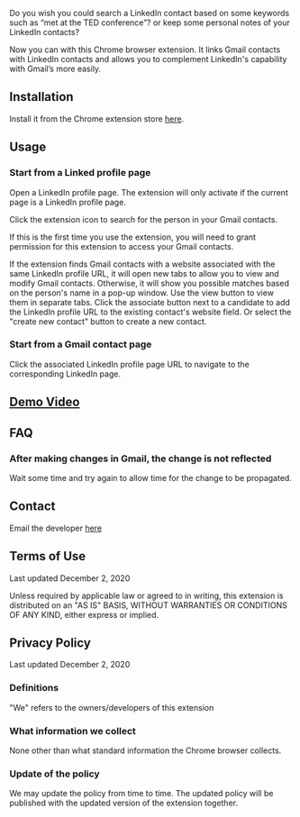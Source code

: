 Do you wish you could search a LinkedIn contact based on some keywords such as “met at the TED conference”? 
or keep some personal notes of your LinkedIn contacts?

Now you can with this Chrome browser extension.
It links Gmail contacts with LinkedIn contacts and allows you to
complement LinkedIn's capability with Gmail’s more easily.

## Installation

Install it from the Chrome extension store [here](https://chrome.google.com/webstore/detail/linkedin-contact-sync/ikkmmehpiffooknajlgknlcojfoienjk).

## Usage

### Start from a Linked profile page
Open a LinkedIn profile page. The extension will only activate if the current page is a LinkedIn profile page.

Click the extension icon to search for the person in your Gmail contacts.

If this is the first time you use the extension, you will need to grant permission for this extension to access your Gmail contacts.

If the extension finds Gmail contacts with a website associated with the same LinkedIn profile URL,
it will open new tabs to allow you to view and modify Gmail contacts.
Otherwise, it will show you possible matches based on the person's name in a pop-up window.
Use the view button to view them in separate tabs.
Click the associate button next to a candidate to add the LinkedIn profile URL to the existing contact's website field.
Or select the "create new contact" button to create a new contact.

### Start from a Gmail contact page
Click the associated LinkedIn profile page URL to navigate to the corresponding LinkedIn page.

## [Demo Video](https://youtu.be/W47FJAEUiwg)

## FAQ

### After making changes in Gmail, the change is not reflected
Wait some time and try again to allow time for the change to be propagated.

## Contact
Email the developer [here](mailto:happy.ch.dev@gmail.com)

## Terms of Use
Last updated December 2, 2020

Unless required by applicable law or agreed to in writing, this extension is distributed on an "AS IS" BASIS, WITHOUT WARRANTIES OR CONDITIONS OF ANY KIND, either express or implied.

## Privacy Policy
Last updated December 2, 2020

### Definitions
"We" refers to the owners/developers of this extension

### What information we collect
None other than what standard information the Chrome browser collects.

### Update of the policy
We may update the policy from time to time. The updated policy will be published with the updated version of the extension together.
